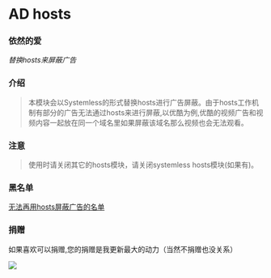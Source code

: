 # AD hosts
### 依然的爱
*替换hosts来屏蔽广告*

### 介绍
> 本模块会以Systemless的形式替换hosts进行广告屏蔽。由于hosts工作机制有部分的广告无法通过hosts来进行屏蔽,以优酷为例,优酷的视频广告和视频内容一起放在同一个域名里如果屏蔽该域名那么视频也会无法观看。

### 注意
> 使用时请关闭其它的hosts模块，请关闭systemless hosts模块(如果有)。

### 黑名单
[无法再用hosts屏蔽广告的名单](https://github.com/E7KMbb/AD-hosts/black.md)

### 捐赠
如果喜欢可以捐赠,您的捐赠是我更新最大的动力（当然不捐赠也没关系）

<img src="https://i.niupic.com/images/2020/03/01/6XjG.jpg"/>